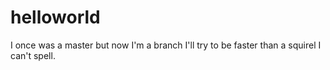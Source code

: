 # helloworld

I once was a master but now I'm a branch
I'll try to be faster than a squirel
I can't spell.
